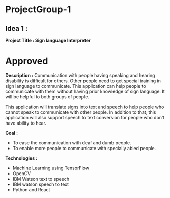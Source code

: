 # ProjectGroup-1

## Idea 1 :

__Project Title : Sign language Interpreter__
# Approved
__Description :__
Communication with people having speaking and hearing  disability is difficult for others. Other people need to get special training in sign language to communicate. This application can help people to communicate with them without having prior knowledge of sign language. It will be helpful to both groups of people.

This application will translate signs into text and speech to help people who cannot speak to communicate with other people. In addition to that, this application will also support speech to text conversion for people who don't have ability to hear.

__Goal :__
 - To ease the communication with deaf and dumb people. 
 - To enable more people to communicate with specially abled people. 

__Technologies :__
 - Machine Learning using TensorFlow
 - OpenCV
 - IBM Watson text to speech
 - IBM watson speech to text
 - Python and React
